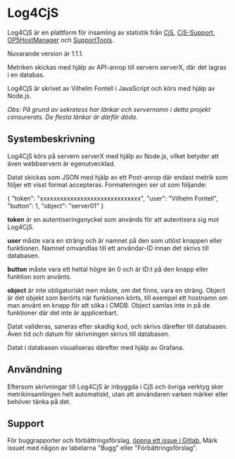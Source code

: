 # Log4CjS

Log4CjS är en plattform för insamling av statistik från [CjS](https://gitlab.ltkalmar.se/oc/cjs/ "CjS i Gitlab"), [CjS-Support](https://gitlab.ltkalmar.se/oc/cjs-support "CjS-Support i Gitlab"), [OP5HostManager](https://gitlab.ltkalmar.se/oc/op5hostmanager "OP5HostManager i Gitlab") och [SupportTools](https://gitlab.ltkalmar.se/oc/supporttools "SupportTools i Gitlab").

Nuvarande version är 1.1.1.

Metriken skickas med hjälp av API-anrop till servern serverX, där det lagras i en databas.

Log4CjS är skrivet av Vilhelm Fontell i JavaScript och körs med hjälp av Node.js.

*Obs: På grund av sekretess har länkar och servernamn i detta projekt censurerats. De flesta länkar är därför döda.*

## Systembeskrivning

Log4CjS körs på servern serverX med hjälp av Node.js, vilket betyder att även webbservern är egenutvecklad. 

Datat skickas som JSON med hjälp av ett Post-anrop där endast metrik som följer ett visst format accepteras. Formateringen ser ut som följande:

{
   "token": "xxxxxxxxxxxxxxxxxxxxxxxxxxxxxx",
   "user": "Vilhelm Fontell",
   "button": 1,
   "object": "server01"
}

**token** är en autentiseringsnyckel som används för att autentisera sig mot Log4CjS.

**user** måste vara en sträng och är namnet på den som utlöst knappen eller funktionen. Namnet omvandlas till ett användar-ID innan det skrivs till databasen.

**button** måste vara ett heltal högre än 0 och är ID:t på den knapp eller funktion som använts.

**object** är inte obligatoriskt men måste, om det finns, vara en sträng. Object är det objekt som berörts när funktionen körts, till exempel ett hostnamn om man använt en knapp för att söka i CMDB. Object samlas inte in på de funktioner där det inte är applicerbart.

Datat valideras, saneras efter skadlig kod, och skrivs därefter till databasen. Även tid och datum för skrivningen skrivs till databasen.

Datat i databasen visualiseras därefter med hjälp av Grafana.

## Användning

Eftersom skrivningar till Log4CjS är inbyggda i CjS och övriga verktyg sker metrikinsamlingen helt automatiskt, utan att användaren varken märker eller behöver tänka på det.

## Support

För buggrapporter och förbättringsförslag, [öppna ett issue i Gitlab.](https://gitlab.ltkalmar.se/oc/log4cjs/-/issues "Issue") Märk issuet med någon av labelarna "Bugg" eller "Förbättringsförslag".